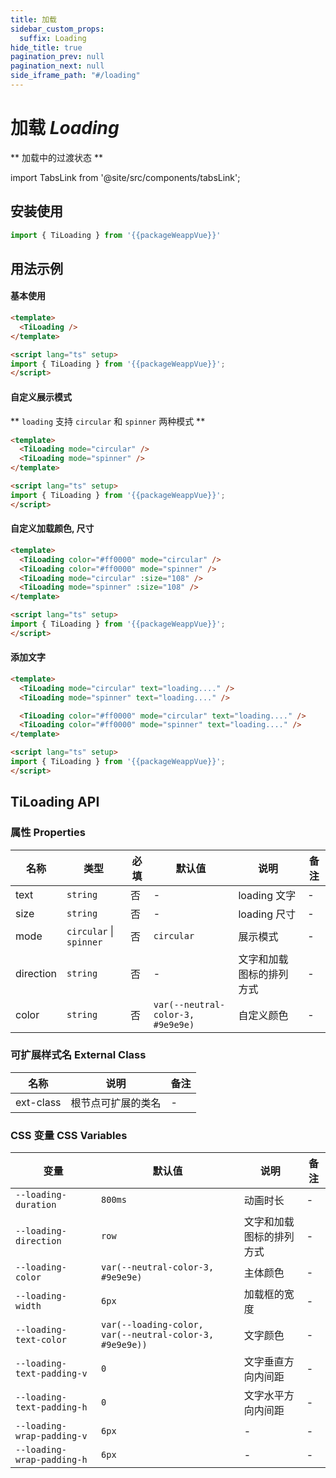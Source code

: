 ```yaml
---
title: 加载
sidebar_custom_props:
  suffix: Loading
hide_title: true
pagination_prev: null
pagination_next: null
side_iframe_path: "#/loading"
---
```


# 加载 _Loading_

** 加载中的过渡状态 **

import TabsLink from '@site/src/components/tabsLink';

<TabsLink id="tiloading-api" />

## 安装使用

```typescript showLineNumbers
import { TiLoading } from '{{packageWeappVue}}'
```

## 用法示例
#### 基本使用

```html showLineNumbers
<template>
  <TiLoading />
</template>

<script lang="ts" setup>
import { TiLoading } from '{{packageWeappVue}}';
</script>
```

#### 自定义展示模式

** `loading` 支持 `circular` 和 `spinner` 两种模式 **

```html showLineNumbers
<template>
  <TiLoading mode="circular" />
  <TiLoading mode="spinner" />
</template>

<script lang="ts" setup>
import { TiLoading } from '{{packageWeappVue}}';
</script>
```

#### 自定义加载颜色, 尺寸

```html showLineNumbers
<template>
  <TiLoading color="#ff0000" mode="circular" />
  <TiLoading color="#ff0000" mode="spinner" />
  <TiLoading mode="circular" :size="108" />
  <TiLoading mode="spinner" :size="108" />
</template>

<script lang="ts" setup>
import { TiLoading } from '{{packageWeappVue}}';
</script>
```

#### 添加文字

```html showLineNumbers
<template>
  <TiLoading mode="circular" text="loading...." />
  <TiLoading mode="spinner" text="loading...." />

  <TiLoading color="#ff0000" mode="circular" text="loading...." />
  <TiLoading color="#ff0000" mode="spinner" text="loading...." />
</template>

<script lang="ts" setup>
import { TiLoading } from '{{packageWeappVue}}';
</script>
```

## TiLoading API

### 属性 **Properties**

| 名称      | 类型     | 必填 | 默认值     | 说明                                    | 备注 |
| --------- | -------- | ---- | ---------- | --------------------------------------- | ---- |
| text      | `string` | 否   | -          | loading 文字                            |  -    |
| size      | `string` | 否   | -          | loading 尺寸                            |   -   |
| mode      | `circular` \| `spinner` | 否   | `circular` | 展示模式  |     - |
| direction | `string` | 否   | -  | 文字和加载图标的排列方式 |     - |
| color     | `string` | 否   | `var(--neutral-color-3, #9e9e9e)` | 自定义颜色 | - |

### 可扩展样式名 **External Class**

| 名称     | 说明               | 备注 |
| -------- | ------------------ | ---- |
| ext-class | 根节点可扩展的类名 | -    |

### CSS 变量 **CSS Variables**

| 变量                     | 默认值 | 说明                     | 备注 |
| ------------------------ | -------- | ---------------- | ---- |
| `--loading-duration`       | `800ms` | 动画时长                 | -    |
| `--loading-direction`      | `row` | 文字和加载图标的排列方式 | -    |
| `--loading-color`          | `var(--neutral-color-3, #9e9e9e)` | 主体颜色                 | -    |
| `--loading-width`          | `6px` | 加载框的宽度  | -    |
| `--loading-text-color`     | `var(--loading-color, var(--neutral-color-3, #9e9e9e))` | 文字颜色  | -    |
| `--loading-text-padding-v` | `0`  | 文字垂直方向内间距       | -    |
| `--loading-text-padding-h` | `0` | 文字水平方向内间距       | -    |
| `--loading-wrap-padding-v` | `6px` | - | - |
| `--loading-wrap-padding-h` | `6px` | - | - |
